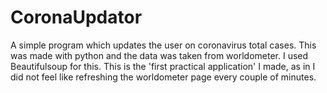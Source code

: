 # CoronaUpdator
A simple program which updates the user on coronavirus total cases. This was made with python and the data was taken from worldometer. I used Beautifulsoup for this. This is the 'first practical application' I made, as in I did not feel like refreshing the worldometer page every couple of minutes.
